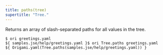 ```yaml
---
title: paths(tree)
supertitle: "Tree."
---
```


Returns an array of slash-separated paths for all values in the tree.

```console
$ ori greetings.yaml
${ samples.jse/help/greetings.yaml }$ ori Tree.paths greetings.yaml
${ Origami.yaml(Tree.paths(samples.jse/help/greetings.yaml)) }
```
